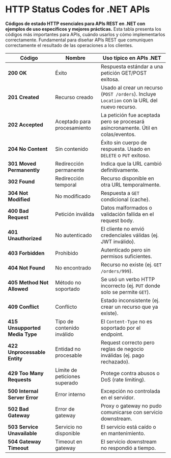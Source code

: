 # HTTP Status Codes for .NET APIs

**Códigos de estado HTTP esenciales para APIs REST en .NET con ejemplos de uso específicos y mejores prácticas.**
Esta tabla presenta los códigos más importantes para APIs, cuándo usarlos y cómo implementarlos correctamente.
Fundamental para diseñar APIs REST que comuniquen correctamente el resultado de las operaciones a los clientes.

| **Código**                     | **Nombre**                    | **Uso típico en APIs .NET**                                                                  |
| ------------------------------ | ----------------------------- | -------------------------------------------------------------------------------------------- |
| **200 OK**                     | Éxito                         | Respuesta estándar a una petición GET/POST exitosa.                                          |
| **201 Created**                | Recurso creado                | Usado al crear un recurso (`POST /orders`). Incluye `Location` con la URL del nuevo recurso. |
| **202 Accepted**               | Aceptado para procesamiento   | La petición fue aceptada pero se procesará asíncronamente. Útil en colas/eventos.            |
| **204 No Content**             | Sin contenido                 | Éxito sin cuerpo de respuesta. Usado en `DELETE` o `PUT` exitoso.                            |
| **301 Moved Permanently**      | Redirección permanente        | Indica que la URL cambió definitivamente.                                                    |
| **302 Found**                  | Redirección temporal          | Recurso disponible en otra URL temporalmente.                                                |
| **304 Not Modified**           | No modificado                 | Respuesta a `GET` condicional (cache).                                                       |
| **400 Bad Request**            | Petición inválida             | Datos malformados o validación fallida en el request body.                                   |
| **401 Unauthorized**           | No autenticado                | El cliente no envió credenciales válidas (ej. JWT inválido).                                 |
| **403 Forbidden**              | Prohibido                     | Autenticado pero sin permisos suficientes.                                                   |
| **404 Not Found**              | No encontrado                 | Recurso no existe (ej. `GET /orders/999`).                                                   |
| **405 Method Not Allowed**     | Método no soportado           | Se usó un verbo HTTP incorrecto (ej. `PUT` donde solo se permite `GET`).                     |
| **409 Conflict**               | Conflicto                     | Estado inconsistente (ej. crear un recurso que ya existe).                                   |
| **415 Unsupported Media Type** | Tipo de contenido inválido    | El `Content-Type` no es soportado por el endpoint.                                           |
| **422 Unprocessable Entity**   | Entidad no procesable         | Request correcto pero reglas de negocio inválidas (ej. pago rechazado).                      |
| **429 Too Many Requests**      | Límite de peticiones superado | Protege contra abusos o DoS (rate limiting).                                                 |
| **500 Internal Server Error**  | Error interno                 | Excepción no controlada en el servidor.                                                      |
| **502 Bad Gateway**            | Error de gateway              | Proxy o gateway no pudo comunicarse con servicio downstream.                                 |
| **503 Service Unavailable**    | Servicio no disponible        | El servicio está caído o en mantenimiento.                                                   |
| **504 Gateway Timeout**        | Timeout en gateway            | El servicio downstream no respondió a tiempo.                                                |

